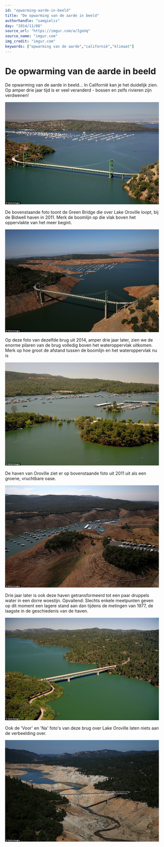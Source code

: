 ```yaml
---
id: "opwarming-aarde-in-beeld"
title: "De opwarming van de aarde in beeld"
authorhandle: "samgielis"
day: "2014/11/08"
source_url: "https://imgur.com/a/IgoUq"
source_name: "imgur.com"
img_credit: "imgur.com"
keywords: ["opwarming van de aarde","californië","klimaat"]
---
```

# De opwarming van de aarde in beeld
De opwarming van de aarde in beeld... In Californië kan je het duidelijk zien. Op amper drie jaar tijd is er veel veranderd - bossen en zelfs rivieren zijn verdwenen!

![Voor: De Green Bridge over Lake Oroville - imgur.com](1.jpg "Credit: Voor: De Green Bridge over Lake Oroville - imgur.com")

De bovenstaande foto toont de Green Bridge die over Lake Oroville loopt, bij de Bidwell haven in 2011. Merk de boomlijn op die vlak boven het oppervlakte van het meer begint.

![Na: De Green Bridge over Lake Oroville - imgur.com](2.jpg "Credit: Na: De Green Bridge over Lake Oroville - imgur.com")

Op deze foto van dezelfde brug uit 2014, amper drie jaar later, zien we de enorme pilaren van de brug volledig boven het wateroppervlak uitkomen. Merk op hoe groot de afstand tussen de boomlijn en het wateroppervlak nu is

![Voor: De haven van Oroville Lake in 2011 - imgur.com](3.jpg "Credit: Voor: De haven van Oroville Lake in 2011 - imgur.com")

De haven van Oroville ziet er op bovenstaande foto uit 2011 uit als een groene, vruchtbare oase.

![Na: De haven van Oroville Lake in 2014 - imgur.com](4.jpg "Credit: Na: De haven van Oroville Lake in 2014 - imgur.com")

Drie jaar later is ook deze haven getransformeerd tot een paar druppels water in een dorre woestijn. Opvallend: Slechts enkele meetpunten geven op dit moment een lagere stand aan dan tijdens de metingen van 1977, de laagste in de geschiedenis van de haven.

![Voor: De Enterprise Bridge over Lake Oroville juli 2011 - imgur.com](5.jpg "Credit: Voor: De Enterprise Bridge over Lake Oroville juli 2011 - imgur.com")

Ook de 'Voor' en 'Na' foto's van deze brug over Lake Oroville laten niets aan de verbeelding over.

![Na: De Enterprise Bridge over Lake Oroville 2014 - imgur.com](6.jpg "Credit: Na: De Enterprise Bridge over Lake Oroville 2014 - imgur.com")